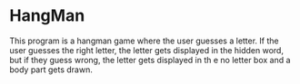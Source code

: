# HangMan
This program is a hangman game where the user guesses a letter. If the user guesses the right letter, the letter gets displayed in the hidden word, but if they guess
wrong, the letter gets displayed in th e no letter box and a body part gets drawn.
